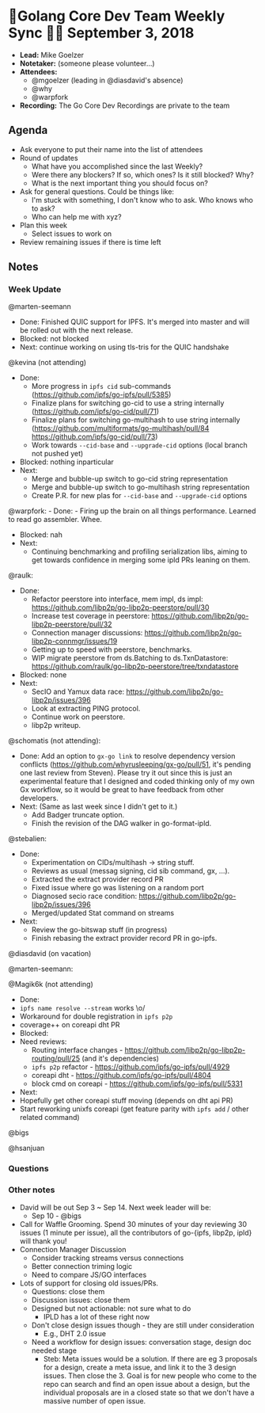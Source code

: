 # 💫Golang Core Dev Team Weekly Sync 🙌🏽 September 3, 2018

- **Lead:** Mike Goelzer
- **Notetaker:** (someone please volunteer...)
- **Attendees:**
  - @mgoelzer (leading in @diasdavid's absence)
  - @why
  - @warpfork
- **Recording:** The Go Core Dev Recordings are private to the team

## Agenda

- Ask everyone to put their name into the list of attendees
- Round of updates
  - What have you accomplished since the last Weekly?
  - Were there any blockers? If so, which ones? Is it still blocked? Why?
  - What is the next important thing you should focus on?
- Ask for general questions. Could be things like:
  - I'm stuck with something, I don't know who to ask. Who knows who to ask?
  - Who can help me with xyz?
- Plan this week
  - Select issues to work on
- Review remaining issues if there is time left


## Notes

### Week Update

@marten-seemann
 - Done: Finished QUIC support for IPFS. It's merged into master and will be rolled out with the next release.
 - Blocked: not blocked
 - Next: continue working on using tls-tris for the QUIC handshake
 
@kevina (not attending)
 - Done: 
   - More progress in `ipfs cid` sub-commands (https://github.com/ipfs/go-ipfs/pull/5385)
   - Finalize plans for switching go-cid to use a string internally (https://github.com/ipfs/go-cid/pull/71)
   - Finalize plans for switching go-multihash to use string internally (https://github.com/multiformats/go-multihash/pull/84 https://github.com/ipfs/go-cid/pull/73)
   - Work towards `--cid-base` and `--upgrade-cid` options (local branch not pushed yet)
 - Blocked: nothing inparticular
 - Next: 
   - Merge and bubble-up switch to go-cid string representation
   - Merge and bubble-up switch to go-multihash string representation
   - Create P.R. for new plas for `--cid-base` and `--upgrade-cid` options

@warpfork:
	- Done:
    - Firing up the brain on all things performance.  Learned to read go assembler.  Whee.
  - Blocked: nah
  - Next:
  	- Continuing benchmarking and profiling serialization libs, aiming to get towards confidence in merging some ipld PRs leaning on them.

@raulk:
 - Done:
   - Refactor peerstore into interface, mem impl, ds impl: https://github.com/libp2p/go-libp2p-peerstore/pull/30
   - Increase test coverage in peerstore: https://github.com/libp2p/go-libp2p-peerstore/pull/32
   - Connection manager discussions: https://github.com/libp2p/go-libp2p-connmgr/issues/19
   - Getting up to speed with peerstore, benchmarks.
   - WIP migrate peerstore from ds.Batching to ds.TxnDatastore: https://github.com/raulk/go-libp2p-peerstore/tree/txndatastore
 - Blocked: none
 - Next:
   - SecIO and Yamux data race: https://github.com/libp2p/go-libp2p/issues/396
   - Look at extracting PING protocol.
   - Continue work on peerstore.
   - libp2p writeup.

@schomatis (not attending):
 - Done: Add an option to `gx-go link` to resolve dependency version conflicts (https://github.com/whyrusleeping/gx-go/pull/51, it's pending one last review from Steven). Please try it out since this is just an experimental feature that I designed and coded thinking only of my own Gx workflow, so it would be great to have feedback from other developers.
 - Next: (Same as last week since I didn't get to it.)
   - Add Badger truncate option.
   - Finish the revision of the DAG walker in go-format-ipld.

@stebalien:
  - Done:
    - Experimentation on CIDs/multihash -> string stuff.
    - Reviews as usual (messag signing, cid sib command, gx, ...).
    - Extracted the extract provider record PR
    - Fixed issue where go was listening on a random port
    - Diagnosed secio race condition: https://github.com/libp2p/go-libp2p/issues/396
    - Merged/updated Stat command on streams
  - Next:
    - Review the go-bitswap stuff (in progress)
    - Finish rebasing the extract provider record PR in go-ipfs.

 
@diasdavid (on vacation)
 
@marten-seemann:

@Magik6k (not attending)
 - Done:
  - `ipfs name resolve --stream` works \o/
  - Workaround for double registration in `ipfs p2p`
  - coverage++ on coreapi dht PR
 - Blocked:
  - Need reviews:
    - Routing interface changes - https://github.com/libp2p/go-libp2p-routing/pull/25 (and it's dependencies)
    - `ipfs p2p` refactor - https://github.com/ipfs/go-ipfs/pull/4929
    - coreapi dht - https://github.com/ipfs/go-ipfs/pull/4804
    - block cmd on coreapi - https://github.com/ipfs/go-ipfs/pull/5331 
 - Next:
  - Hopefully get other coreapi stuff moving (depends on dht api PR)
  - Start reworking unixfs coreapi (get feature parity with `ipfs add` / other related command)

@bigs

@hsanjuan

### Questions

### Other notes

- David will be out Sep 3 ~ Sep 14. Next week leader will be:
  - Sep 10 - @bigs  
- Call for Waffle Grooming. Spend 30 minutes of your day reviewing 30 issues (1 minute per issue), all the contributors of go-{ipfs, libp2p, ipld} will thank you!
- Connection Manager Discussion
  - Consider tracking streams versus connections
  - Better connection triming logic
  - Need to compare JS/GO interfaces
- Lots of support for closing old issues/PRs.
  - Questions:  close them
  - Discussion issues:  close them
  - Designed but not actionable:  not sure what to do
  	- IPLD has a lot of these right now
  - Don't close design issues though - they are still under consideration
  	- E.g., DHT 2.0 issue
  - Need a workflow for design issues:  conversation stage, design doc needed stage
  	- Steb:  Meta issues would be a solution.  If there are eg 3 proposals for a design, create a meta issue, and link it to the 3 design issues.  Then close the 3.  Goal is for new people who come to the repo can search and find an open issue about a design, but the individual proposals are in a closed state so that we don't have a massive number of open issue.

<!-- After each call, the notetaker submits a PR to ipfs/pm to store the notes on the meeting-notes folder -->
